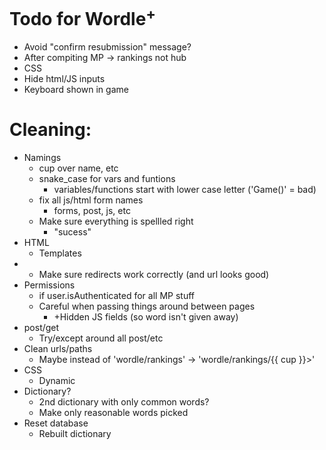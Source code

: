 # Todo for Wordle<sup>+</sup>

- Avoid "confirm resubmission" message?
- After compiting MP -> rankings not hub
- CSS
- Hide html/JS inputs
- Keyboard shown in game

# Cleaning:
- Namings
    - cup over name, etc
    - snake_case for vars and funtions
        - variables/functions start with lower case letter ('Game()' = bad)
    - fix all js/html form names
        - forms, post, js, etc
    - Make sure everything is spellled right
        - "sucess"
- HTML
    - Templates
- - Make sure redirects work correctly (and url looks good)
- Permissions
    - if user.isAuthenticated for all MP stuff
    - Careful when passing things around between pages
        - +Hidden JS fields (so word isn't given away)
- post/get
    - Try/except around all post/etc
- Clean urls/paths
    - Maybe instead of 'wordle/rankings' -> 'wordle/rankings/{{ cup }}>'
- CSS
    - Dynamic
- Dictionary?
    - 2nd dictionary with only common words?
    - Make only reasonable words picked
- Reset database
    - Rebuilt dictionary